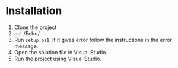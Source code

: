 # Installation
1. Clone the project
2. cd ./Echo/
3. Run `setup.ps1`. If it gives error follow the instructions in the error message.
4. Open the solution file in Visual Studio.
5. Run the project using Visual Studio.